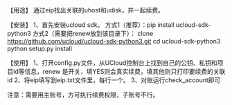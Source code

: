 
【用途】
通过eip找出关联的uhost和udisk，并一起续费。


【安装】
1、首先安装ucloud sdk。
  方式1（推荐）：pip install ucloud-sdk-python3 
  方式2（需要把renew放到该目录下）：
  clone https://github.com/ucloud/ucloud-sdk-python3.git
  cd ucloud-sdk-python3
  python setup.py install

【使用】
1、打开config.py文件，从UCloud控制台上找到自己的公钥、私钥和项目id等信息，renew 是开关，填YES则会真实续费，填其他则只打印要续费的关联id
2、将eip填写到eip.txt文件里，每行一个。
3、对账运行check_account即可
  
注意：需要用主账号，方可执行续费权限，子账号不行。
